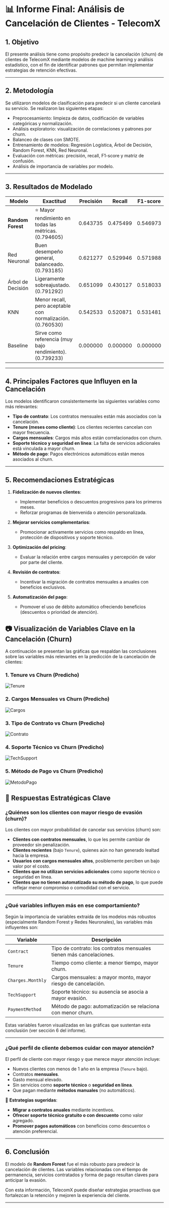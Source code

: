 
# 📊 Informe Final: Análisis de Cancelación de Clientes - TelecomX

## 1. Objetivo
El presente análisis tiene como propósito predecir la cancelación (churn) de clientes de TelecomX mediante modelos de machine learning y análisis estadístico, con el fin de identificar patrones que permitan implementar estrategias de retención efectivas.

---

## 2. Metodología
Se utilizaron modelos de clasificación para predecir si un cliente cancelará su servicio. Se realizaron las siguientes etapas:
- Preprocesamiento: limpieza de datos, codificación de variables categóricas y normalización.
- Análisis exploratorio: visualización de correlaciones y patrones por churn.
- Balanceo de clases con SMOTE.
- Entrenamiento de modelos: Regresión Logística, Árbol de Decisión, Random Forest, KNN, Red Neuronal.
- Evaluación con métricas: precisión, recall, F1-score y matriz de confusión.
- Análisis de importancia de variables por modelo.

---

## 3. Resultados de Modelado

| Modelo              | Exactitud | Precisión | Recall | F1-score |
|---------------------|-----------|-----------|--------|----------|
| **Random Forest**    | ⭐ Mayor rendimiento en todas las métricas. (0.794605) | 0.643735 | 0.475499 | 0.546973 |
| Red Neuronal         | Buen desempeño general, balanceado. (0.793185) | 0.621277 | 0.529946 | 0.571988 |
| Árbol de Decisión    | Ligeramente sobreajustado. (0.791292) | 0.651099 | 0.430127 | 0.518033 |
| KNN                 | Menor recall, pero aceptable con normalización. (0.760530)| 0.542533 | 0.520871 | 0.531481 |
| Baseline            | Sirve como referencia (muy bajo rendimiento). (0.739233)| 0.000000 | 0.000000 | 0.000000 |

---

## 4. Principales Factores que Influyen en la Cancelación

Los modelos identificaron consistentemente las siguientes variables como más relevantes:

- **Tipo de contrato**: Los contratos mensuales están más asociados con la cancelación.
- **Tenure (meses como cliente)**: Los clientes recientes cancelan con mayor frecuencia.
- **Cargos mensuales**: Cargos más altos están correlacionados con churn.
- **Soporte técnico y seguridad en línea**: La falta de servicios adicionales está vinculada a mayor churn.
- **Método de pago**: Pagos electrónicos automáticos están menos asociados al churn.

---

## 5. Recomendaciones Estratégicas

1. **Fidelización de nuevos clientes**:
   - Implementar beneficios o descuentos progresivos para los primeros meses.
   - Reforzar programas de bienvenida o atención personalizada.

2. **Mejorar servicios complementarios**:
   - Promocionar activamente servicios como respaldo en línea, protección de dispositivos y soporte técnico.

3. **Optimización del pricing**:
   - Evaluar la relación entre cargos mensuales y percepción de valor por parte del cliente.

4. **Revisión de contratos**:
   - Incentivar la migración de contratos mensuales a anuales con beneficios exclusivos.

5. **Automatización del pago**:
   - Promover el uso de débito automático ofreciendo beneficios (descuentos o prioridad de atención).

## 📷 Visualización de Variables Clave en la Cancelación (Churn)

A continuación se presentan las gráficas que respaldan las conclusiones sobre las variables más relevantes en la predicción de la cancelación de clientes:

### 1. Tenure vs Churn (Predicho)
![Tenure](https://github.com/ollin02/Challenge-TelecomX2-Analisis-de-evasi-n-de-clientes/blob/main/Imagenes/Cargos_vs_Churn_Predicho.png)

### 2. Cargos Mensuales vs Churn (Predicho)
![Cargos](https://github.com/ollin02/Challenge-TelecomX2-Analisis-de-evasi-n-de-clientes/blob/main/Imagenes/Tenure_vs_Churn_Predicho.png)

### 3. Tipo de Contrato vs Churn (Predicho)
![Contrato](https://github.com/ollin02/Challenge-TelecomX2-Analisis-de-evasi-n-de-clientes/blob/main/Imagenes/Contrato_vs_Churn_Predicho.png)

### 4. Soporte Técnico vs Churn (Predicho)
![TechSupport](https://github.com/ollin02/Challenge-TelecomX2-Analisis-de-evasi-n-de-clientes/blob/main/Imagenes/TechSupport_vs_Churn_Predicho.png)

### 5. Método de Pago vs Churn (Predicho)
![MetodoPago](https://github.com/ollin02/Challenge-TelecomX2-Analisis-de-evasi-n-de-clientes/blob/main/Imagenes/MetodoPago_vs_Churn_Predicho.png)


## 🎯 Respuestas Estratégicas Clave

### ¿Quiénes son los clientes con mayor riesgo de evasión (churn)?
Los clientes con mayor probabilidad de cancelar sus servicios (churn) son:

- **Clientes con contratos mensuales**, lo que les permite cambiar de proveedor sin penalización.
- **Clientes recientes** (bajo `Tenure`), quienes aún no han generado lealtad hacia la empresa.
- **Usuarios con cargos mensuales altos**, posiblemente perciben un bajo valor por el costo.
- **Clientes que no utilizan servicios adicionales** como soporte técnico o seguridad en línea.
- **Clientes que no tienen automatizado su método de pago**, lo que puede reflejar menor compromiso o comodidad con el servicio.

---

### ¿Qué variables influyen más en ese comportamiento?
Según la importancia de variables extraída de los modelos más robustos (especialmente Random Forest y Redes Neuronales), las variables más influyentes son:

| Variable           | Descripción                                                               |
|--------------------|---------------------------------------------------------------------------|
| `Contract`         | Tipo de contrato: los contratos mensuales tienen más cancelaciones.       |
| `Tenure`           | Tiempo como cliente: a menor tiempo, mayor churn.                         |
| `Charges.Monthly`  | Cargos mensuales: a mayor monto, mayor riesgo de cancelación.             |
| `TechSupport`      | Soporte técnico: su ausencia se asocia a mayor evasión.                   |
| `PaymentMethod`    | Método de pago: automatización se relaciona con menor churn.              |

Estas variables fueron visualizadas en las gráficas que sustentan esta conclusión (ver sección 6 del informe).

---

### ¿Qué perfil de cliente debemos cuidar con mayor atención?
El perfil de cliente con mayor riesgo y que merece mayor atención incluye:

- Nuevos clientes con menos de 1 año en la empresa (`Tenure` bajo).
- Contratos **mensuales**.
- Gasto mensual elevado.
- Sin servicios como **soporte técnico** o **seguridad en línea**.
- Que pagan mediante **métodos manuales** (no automáticos).

📌 **Estrategias sugeridas**:
- **Migrar a contratos anuales** mediante incentivos.
- **Ofrecer soporte técnico gratuito o con descuento** como valor agregado.
- **Promover pagos automáticos** con beneficios como descuentos o atención preferencial.

---

## 6. Conclusión

El modelo de **Random Forest** fue el más robusto para predecir la cancelación de clientes. Las variables relacionadas con el tiempo de permanencia, servicios contratados y forma de pago resultan claves para anticipar la evasión.

Con esta información, TelecomX puede diseñar estrategias proactivas que fortalezcan la retención y mejoren la experiencia del cliente.

---
